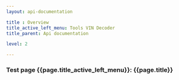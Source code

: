 ```yaml
---
layout: api-documentation

title : Overview
title_active_left_menu: Tools VIN Decoder
title_parent: Api documentation

level: 2

---
```



### Test page {{page.title_active_left_menu}}: {{page.title}}
